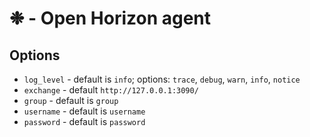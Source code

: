 # &#10057; - Open Horizon agent

## Options

+ `log_level` - default is `info`; options: `trace`, `debug`, `warn`, `info`, `notice`
+ `exchange` - default `http://127.0.0.1:3090/`
+ `group` - default is `group`
+ `username` - default is `username`
+ `password` - default is `password`
